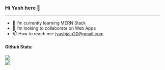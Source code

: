 ### Hi Yash here 👋
<hr />

- 🌱 I’m currently learning MERN Stack
- 👯 I’m looking to collaborate on Web Apps
- 📫 How to reach me: jyashjain20@gmail.com

<!--
**yashjain99/yashjain99** is a ✨ _special_ ✨ repository because its `README.md` (this file) appears on your GitHub profile.

Here are some ideas to get you started:

- 🔭 I’m currently working on ...

- 🤔 I’m looking for help with ...
- 💬 Ask me about ...
- 😄 Pronouns: ...
- ⚡ Fun fact: ...
-->

#### Github Stats:

<div>
  <div>
    <img src = "https://github-readme-stats.vercel.app/api?username=yashjain99&&show_icons=true&theme=radical&count_private=true&include_all_commits=true" />
  </div>
  <div>
    <img src = "https://github-readme-stats.vercel.app/api/top-langs/?username=yashjain99&show_icons=true&theme=radical" />
  </div>
</div>
